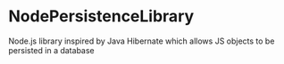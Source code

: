 # NodePersistenceLibrary
Node.js library inspired by Java Hibernate which allows JS objects to be persisted in a database

